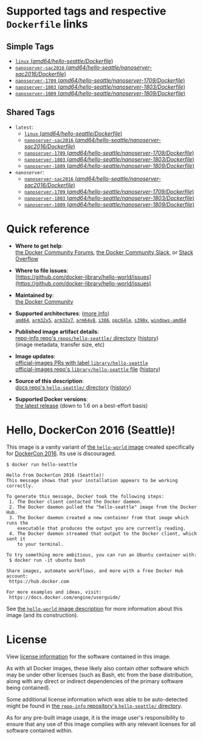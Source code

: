 <!--

********************************************************************************

WARNING:

    DO NOT EDIT "hello-seattle/README.md"

    IT IS AUTO-GENERATED

    (from the other files in "hello-seattle/" combined with a set of templates)

********************************************************************************

-->

# Supported tags and respective `Dockerfile` links

## Simple Tags

-	[`linux` (*amd64/hello-seattle/Dockerfile*)](https://github.com/docker-library/hello-world/blob/b715c35271f1d18832480bde75fe17b93db26414/amd64/hello-seattle/Dockerfile)
-	[`nanoserver-sac2016` (*amd64/hello-seattle/nanoserver-sac2016/Dockerfile*)](https://github.com/docker-library/hello-world/blob/9c93e37114a7fe99b5fc0d776e0b8dff99cbbb75/amd64/hello-seattle/nanoserver-sac2016/Dockerfile)
-	[`nanoserver-1709` (*amd64/hello-seattle/nanoserver-1709/Dockerfile*)](https://github.com/docker-library/hello-world/blob/9c93e37114a7fe99b5fc0d776e0b8dff99cbbb75/amd64/hello-seattle/nanoserver-1709/Dockerfile)
-	[`nanoserver-1803` (*amd64/hello-seattle/nanoserver-1803/Dockerfile*)](https://github.com/docker-library/hello-world/blob/9c93e37114a7fe99b5fc0d776e0b8dff99cbbb75/amd64/hello-seattle/nanoserver-1803/Dockerfile)
-	[`nanoserver-1809` (*amd64/hello-seattle/nanoserver-1809/Dockerfile*)](https://github.com/docker-library/hello-world/blob/9c93e37114a7fe99b5fc0d776e0b8dff99cbbb75/amd64/hello-seattle/nanoserver-1809/Dockerfile)

## Shared Tags

-	`latest`:
	-	[`linux` (*amd64/hello-seattle/Dockerfile*)](https://github.com/docker-library/hello-world/blob/b715c35271f1d18832480bde75fe17b93db26414/amd64/hello-seattle/Dockerfile)
	-	[`nanoserver-sac2016` (*amd64/hello-seattle/nanoserver-sac2016/Dockerfile*)](https://github.com/docker-library/hello-world/blob/9c93e37114a7fe99b5fc0d776e0b8dff99cbbb75/amd64/hello-seattle/nanoserver-sac2016/Dockerfile)
	-	[`nanoserver-1709` (*amd64/hello-seattle/nanoserver-1709/Dockerfile*)](https://github.com/docker-library/hello-world/blob/9c93e37114a7fe99b5fc0d776e0b8dff99cbbb75/amd64/hello-seattle/nanoserver-1709/Dockerfile)
	-	[`nanoserver-1803` (*amd64/hello-seattle/nanoserver-1803/Dockerfile*)](https://github.com/docker-library/hello-world/blob/9c93e37114a7fe99b5fc0d776e0b8dff99cbbb75/amd64/hello-seattle/nanoserver-1803/Dockerfile)
	-	[`nanoserver-1809` (*amd64/hello-seattle/nanoserver-1809/Dockerfile*)](https://github.com/docker-library/hello-world/blob/9c93e37114a7fe99b5fc0d776e0b8dff99cbbb75/amd64/hello-seattle/nanoserver-1809/Dockerfile)
-	`nanoserver`:
	-	[`nanoserver-sac2016` (*amd64/hello-seattle/nanoserver-sac2016/Dockerfile*)](https://github.com/docker-library/hello-world/blob/9c93e37114a7fe99b5fc0d776e0b8dff99cbbb75/amd64/hello-seattle/nanoserver-sac2016/Dockerfile)
	-	[`nanoserver-1709` (*amd64/hello-seattle/nanoserver-1709/Dockerfile*)](https://github.com/docker-library/hello-world/blob/9c93e37114a7fe99b5fc0d776e0b8dff99cbbb75/amd64/hello-seattle/nanoserver-1709/Dockerfile)
	-	[`nanoserver-1803` (*amd64/hello-seattle/nanoserver-1803/Dockerfile*)](https://github.com/docker-library/hello-world/blob/9c93e37114a7fe99b5fc0d776e0b8dff99cbbb75/amd64/hello-seattle/nanoserver-1803/Dockerfile)
	-	[`nanoserver-1809` (*amd64/hello-seattle/nanoserver-1809/Dockerfile*)](https://github.com/docker-library/hello-world/blob/9c93e37114a7fe99b5fc0d776e0b8dff99cbbb75/amd64/hello-seattle/nanoserver-1809/Dockerfile)

# Quick reference

-	**Where to get help**:  
	[the Docker Community Forums](https://forums.docker.com/), [the Docker Community Slack](https://blog.docker.com/2016/11/introducing-docker-community-directory-docker-community-slack/), or [Stack Overflow](https://stackoverflow.com/search?tab=newest&q=docker)

-	**Where to file issues**:  
	[https://github.com/docker-library/hello-world/issues](https://github.com/docker-library/hello-world/issues)

-	**Maintained by**:  
	[the Docker Community](https://github.com/docker-library/hello-world)

-	**Supported architectures**: ([more info](https://github.com/docker-library/official-images#architectures-other-than-amd64))  
	[`amd64`](https://hub.docker.com/r/amd64/hello-seattle/), [`arm32v5`](https://hub.docker.com/r/arm32v5/hello-seattle/), [`arm32v7`](https://hub.docker.com/r/arm32v7/hello-seattle/), [`arm64v8`](https://hub.docker.com/r/arm64v8/hello-seattle/), [`i386`](https://hub.docker.com/r/i386/hello-seattle/), [`ppc64le`](https://hub.docker.com/r/ppc64le/hello-seattle/), [`s390x`](https://hub.docker.com/r/s390x/hello-seattle/), [`windows-amd64`](https://hub.docker.com/r/winamd64/hello-seattle/)

-	**Published image artifact details**:  
	[repo-info repo's `repos/hello-seattle/` directory](https://github.com/docker-library/repo-info/blob/master/repos/hello-seattle) ([history](https://github.com/docker-library/repo-info/commits/master/repos/hello-seattle))  
	(image metadata, transfer size, etc)

-	**Image updates**:  
	[official-images PRs with label `library/hello-seattle`](https://github.com/docker-library/official-images/pulls?q=label%3Alibrary%2Fhello-seattle)  
	[official-images repo's `library/hello-seattle` file](https://github.com/docker-library/official-images/blob/master/library/hello-seattle) ([history](https://github.com/docker-library/official-images/commits/master/library/hello-seattle))

-	**Source of this description**:  
	[docs repo's `hello-seattle/` directory](https://github.com/docker-library/docs/tree/master/hello-seattle) ([history](https://github.com/docker-library/docs/commits/master/hello-seattle))

-	**Supported Docker versions**:  
	[the latest release](https://github.com/docker/docker-ce/releases/latest) (down to 1.6 on a best-effort basis)

# Hello, DockerCon 2016 (Seattle)!

This image is a vanity variant of [the `hello-world` image](https://hub.docker.com/_/hello-world/) created specifically for [DockerCon 2016](http://2016.dockercon.com/). Its use is discouraged.

```console
$ docker run hello-seattle

Hello from DockerCon 2016 (Seattle)!
This message shows that your installation appears to be working correctly.

To generate this message, Docker took the following steps:
 1. The Docker client contacted the Docker daemon.
 2. The Docker daemon pulled the "hello-seattle" image from the Docker Hub.
 3. The Docker daemon created a new container from that image which runs the
    executable that produces the output you are currently reading.
 4. The Docker daemon streamed that output to the Docker client, which sent it
    to your terminal.

To try something more ambitious, you can run an Ubuntu container with:
 $ docker run -it ubuntu bash

Share images, automate workflows, and more with a free Docker Hub account:
 https://hub.docker.com

For more examples and ideas, visit:
 https://docs.docker.com/engine/userguide/

```

See [the `hello-world` image description](https://hub.docker.com/_/hello-world/) for more information about this image (and its construction).

# License

View [license information](https://github.com/docker-library/hello-world/blob/master/LICENSE) for the software contained in this image.

As with all Docker images, these likely also contain other software which may be under other licenses (such as Bash, etc from the base distribution, along with any direct or indirect dependencies of the primary software being contained).

Some additional license information which was able to be auto-detected might be found in [the `repo-info` repository's `hello-seattle/` directory](https://github.com/docker-library/repo-info/tree/master/repos/hello-seattle).

As for any pre-built image usage, it is the image user's responsibility to ensure that any use of this image complies with any relevant licenses for all software contained within.
